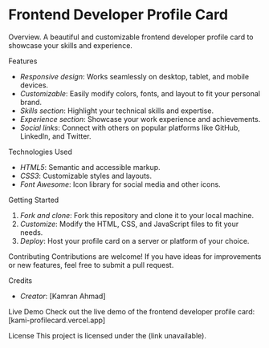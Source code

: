 # Frontend Developer Profile Card
Overview.
A beautiful and customizable frontend developer profile card to showcase your skills and experience.

Features
- *Responsive design*: Works seamlessly on desktop, tablet, and mobile devices.
- *Customizable*: Easily modify colors, fonts, and layout to fit your personal brand.
- *Skills section*: Highlight your technical skills and expertise.
- *Experience section*: Showcase your work experience and achievements.
- *Social links*: Connect with others on popular platforms like GitHub, LinkedIn, and Twitter.

Technologies Used
- *HTML5*: Semantic and accessible markup.
- *CSS3*: Customizable styles and layouts.
- *Font Awesome*: Icon library for social media and other icons.

Getting Started
1. *Fork and clone*: Fork this repository and clone it to your local machine.
2. *Customize*: Modify the HTML, CSS, and JavaScript files to fit your needs.
3. *Deploy*: Host your profile card on a server or platform of your choice.

Contributing
Contributions are welcome! If you have ideas for improvements or new features, feel free to submit a pull request.

Credits
- *Creator*: [Kamran Ahmad]

Live Demo
Check out the live demo of the frontend developer profile card: [kami-profilecard.vercel.app]

License
This project is licensed under the (link unavailable).



